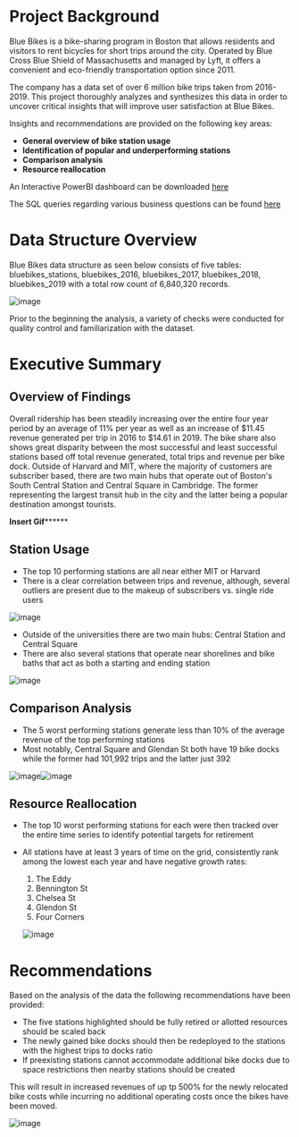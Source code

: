 # Project Background

Blue Bikes is a bike-sharing program in Boston that allows residents and visitors to rent bicycles for short trips around the city. Operated by Blue Cross Blue Shield of Massachusetts and managed by Lyft, it offers a convenient and eco-friendly transportation option since 2011.

The company has a data set of over 6 million bike trips taken from 2016-2019. This project thoroughly analyzes and synthesizes this data in order to uncover critical insights that will improve user satisfaction at Blue Bikes.

Insights and recommendations are provided on the following key areas:

- __General overview of bike station usage__
- __Identification of popular and underperforming stations__
- __Comparison analysis__
- __Resource reallocation__

An Interactive PowerBI dashboard can be downloaded [here](https://github.com/paulcrognale/BlueBikes-Bikeshare/blob/main/BlueBike_Final_BI.pbix)

The SQL queries regarding various business questions can be found [here](https://github.com/paulcrognale/BlueBikes-Bikeshare/blob/main/Final_SQL.sql)

# Data Structure Overview
Blue Bikes data structure as seen below consists of five tables: bluebikes_stations, bluebikes_2016, bluebikes_2017, bluebikes_2018, bluebikes_2019 with a total row count of 6,840,320 records.

![image](https://github.com/user-attachments/assets/6e9bf09d-c480-4abf-b117-618ba617146b)


Prior to the beginning the analysis, a variety of checks were conducted for quality control and familiarization with the dataset.

# Executive Summary

## __Overview of Findings__

Overall ridership has been steadily increasing over the entire four year period by an average of 11% per year as well as an increase of $11.45 revenue generated per trip in 2016 to $14.61 in 2019. The bike share also shows great disparity between the most successful and least successful stations based off total revenue generated, total trips and revenue per bike dock. Outside of Harvard and MIT, where the majority of customers are subscriber based, there are two main hubs that operate out of Boston's South Central Station and Central Square in Cambridge. The former representing the largest transit hub in the city and the latter being a popular destination amongst tourists. 

**Insert Gif********

## __Station Usage__

- The top 10 performing stations are all near either MIT or Harvard
- There is a clear correlation between trips and revenue, although, several outliers are present due to the makeup of subscribers vs. single ride users

![image](https://github.com/user-attachments/assets/c0636090-8325-4626-a58e-721039ecd143)
  
- Outside of the universities there are two main hubs: Central Station and Central Square
- There are also several stations that operate near shorelines and bike baths that act as both a starting and ending station

![image](https://github.com/user-attachments/assets/373d421d-2511-42f0-a104-b9e7e88d26b4)


## __Comparison Analysis__
- The 5 worst performing stations generate less than 10% of the average revenue of the top performing stations
- Most notably, Central Square and Glendan St both have 19 bike docks while the former had 101,992 trips and the latter just 392

![image](https://github.com/user-attachments/assets/50715207-cf9d-4eda-a95a-9625cf718e89)![image](https://github.com/user-attachments/assets/adfb34b8-c20f-4a8e-a689-596deab8ddbf)



## __Resource Reallocation__
- The top 10 worst performing stations for each were then tracked over the entire time series to identify potential targets for retirement
- All stations have at least 3 years of time on the grid, consistently rank among the lowest each year and have negative growth rates:
  1. The Eddy
  2. Bennington St
  3. Chelsea St
  4. Glendon St
  5. Four Corners

  ![image](https://github.com/user-attachments/assets/bb7caeec-bd46-437e-bd48-0d7f00e86c79)


# Recommendations

Based on the analysis of the data the following recommendations have been provided:

- The five stations highlighted should be fully retired or allotted resources should be scaled back
- The newly gained bike docks should then be redeployed to the stations with the highest trips to docks ratio
- If preexisting stations cannot accommodate additional bike docks due to space restrictions then nearby stations should be created

This will result in increased revenues of up tp 500% for the newly relocated bike costs while incurring no additional operating costs once the bikes have been moved.

![image](https://github.com/user-attachments/assets/2a6333ab-a440-4703-9f37-b48d43d2ae51)



